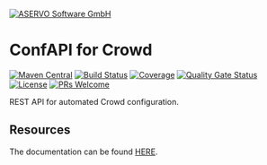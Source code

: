 [![ASERVO Software GmbH](https://aservo.github.io/img/aservo_atlassian_banner.png)](https://www.aservo.com/en/atlassian)

ConfAPI for Crowd
=================

[![Maven Central](https://maven-badges.herokuapp.com/maven-central/de.aservo/confapi-crowd-plugin/badge.svg)](https://maven-badges.herokuapp.com/maven-central/de.aservo/confapi-crowd-plugin)
[![Build Status](https://circleci.com/gh/aservo/confapi-crowd-plugin.svg?style=shield)](https://circleci.com/gh/aservo/confapi-crowd-plugin)
[![Coverage](https://sonarcloud.io/api/project_badges/measure?project=aservo_confapi-crowd-plugin&metric=coverage)](https://sonarcloud.io/dashboard?id=aservo_confapi-crowd-plugin)
[![Quality Gate Status](https://sonarcloud.io/api/project_badges/measure?project=aservo_confapi-crowd-plugin&metric=alert_status)](https://sonarcloud.io/dashboard?id=aservo_confapi-crowd-plugin)
[![License](https://img.shields.io/badge/License-Apache%202.0-blue.svg)](https://opensource.org/licenses/Apache-2.0)
[![PRs Welcome](https://img.shields.io/badge/PRs-welcome-brightgreen.svg?style=flat-square)](http://makeapullrequest.com)

REST API for automated Crowd configuration.

Resources
---------

The documentation can be found [HERE](index.adoc).
